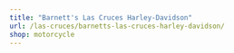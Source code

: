 ```yaml
---
title: "Barnett's Las Cruces Harley-Davidson"
url: /las-cruces/barnetts-las-cruces-harley-davidson/
shop: motorcycle
---
```

